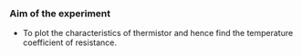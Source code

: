 ### Aim of the experiment
- To plot the characteristics of thermistor and hence find the temperature coefficient of resistance.

